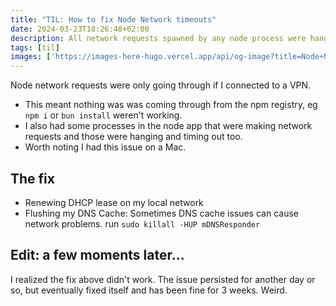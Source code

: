 ```yaml
---
title: "TIL: How to fix Node Network timeouts"
date: 2024-03-23T18:26:48+02:00
description: All network requests spawned by any node process were hanging unless I connected to a VPN. Took some time to fix it 
tags: [til]
images: ['https://images-here-hugo.vercel.app/api/og-image?title=Node+Network']
---
```


Node network requests were only going through if I connected to a VPN.
- This meant nothing was was coming through from the npm registry, eg `npm i` or `bun install` weren't working.
- I also had some processes in the node app that were making network requests and those were hanging and timing out too.
- Worth noting I had this issue on a Mac.

## The fix
- Renewing DHCP lease on my local network
- Flushing my DNS Cache: Sometimes DNS cache issues can cause network problems.
run `sudo killall -HUP mDNSResponder`

## Edit: a few moments later...
I realized the fix above didn't work.
The issue persisted for another day or so, but eventually fixed itself and has been fine for 3 weeks. Weird.